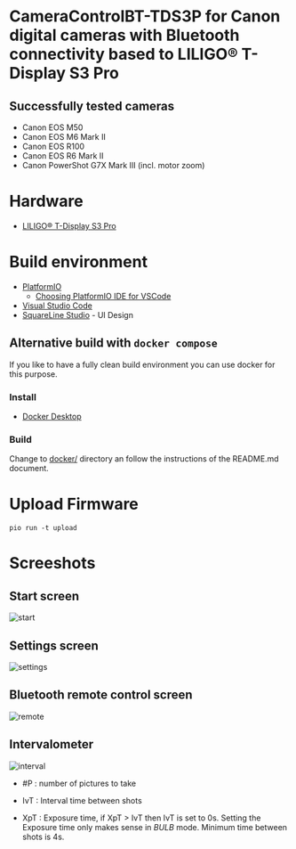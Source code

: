 # CameraControlBT-TDS3P for Canon digital cameras with Bluetooth connectivity based to LILIGO® T-Display S3 Pro

## Successfully tested cameras
- Canon EOS M50
- Canon EOS M6 Mark II
- Canon EOS R100
- Canon EOS R6 Mark II
- Canon PowerShot G7X Mark III (incl. motor zoom)

# Hardware

- [LILIGO® T-Display S3 Pro](https://www.lilygo.cc/products/t-display-s3-pro)

# Build environment

- [PlatformIO](https://platformio.org/)
  - [Choosing PlatformIO IDE for VSCode](https://platformio.org/install/ide?install=vscode)
- [Visual Studio Code](https://code.visualstudio.com/)
- [SquareLine Studio](https://squareline.io/) - UI Design

## Alternative build with `docker compose`

If you like to have a fully clean build environment you can use docker for this purpose.

### Install

- [Docker Desktop](https://www.docker.com/products/docker-desktop/)

### Build 

Change to [docker/](docker/) directory an follow the instructions of the README.md document.

# Upload Firmware

`pio run -t upload`

# Screeshots

## Start screen

![start](docs/start.png)

## Settings screen

![settings](docs/settings.png)

## Bluetooth remote control screen

![remote](docs/remote.png)

## Intervalometer

![interval](docs/interval.png)

- #P : number of pictures to take

- IvT : Interval time between shots

- XpT : Exposure time, if XpT > IvT then IvT is set to 0s. Setting the Exposure time only makes sense in *BULB* mode. Minimum time between shots is 4s.
